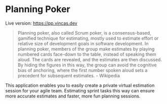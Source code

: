 # Planning Poker

Live version: https://pp.vincas.dev

> Planning poker, also called Scrum poker, is a consensus-based, gamified technique for estimating, mostly used to estimate effort or relative size of development goals in software development. In planning poker, members of the group make estimates by playing numbered cards face-down to the table, instead of speaking them aloud. The cards are revealed, and the estimates are then discussed. By hiding the figures in this way, the group can avoid the cognitive bias of anchoring, where the first number spoken aloud sets a precedent for subsequent estimates. - Wikipedia

This application enables you to easily create a private virtual estimation session for your agile team. Estimating sprint tasks
this way can ensure more accurate estimates and faster, more fun planning sessions.
